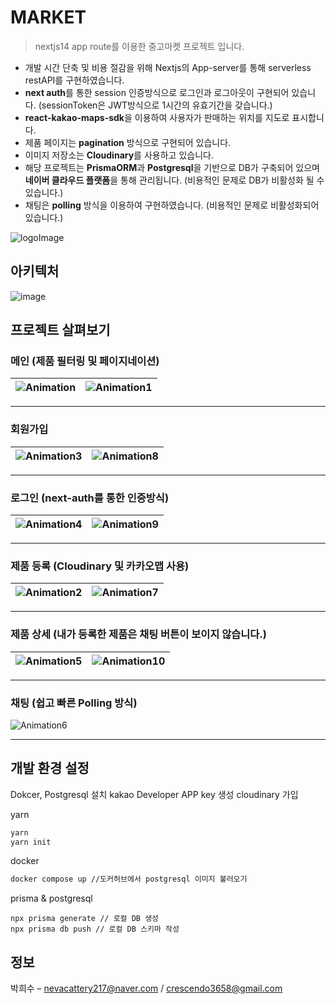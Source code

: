 # MARKET
> nextjs14 app route를 이용한 중고마켓 프로젝트 입니다.

- 개발 시간 단축 및 비용 절감을 위해 Nextjs의 App-server를 통해 serverless restAPI를 구현하였습니다.
- **next auth**를 통한 session 인증방식으로 로그인과 로그아웃이 구현되어 있습니다. (sessionToken은 JWT방식으로 1시간의 유효기간을 갖습니다.)
- **react-kakao-maps-sdk**을 이용하여 사용자가 판매하는 위치를 지도로 표시합니다.
- 제품 페이지는 **pagination** 방식으로 구현되어 있습니다.
- 이미지 저장소는 **Cloudinary**를 사용하고 있습니다.
- 해당 프로젝트는 **PrismaORM**과 **Postgresql**을 기반으로 DB가 구축되어 있으며 **네이버 클라우드 플랫폼**을 통해 관리됩니다. (비용적인 문제로 DB가 비활성화 될 수 있습니다.)
- 채팅은 **polling** 방식을 이용하여 구현하였습니다. (비용적인 문제로 비활성화되어 있습니다.)


![logoImage](https://github.com/Nevacat/next-market/assets/110139098/58a97dec-cfc8-4843-9234-d61f4245120f)


## 아키텍처
![image](https://github.com/Nevacat/next-market/assets/110139098/f1a9acba-de10-465c-b07f-ef598c4d419e)



## 프로젝트 살펴보기

### 메인 (제품 필터링 및 페이지네이션)

![Animation](https://github.com/Nevacat/next-market/assets/110139098/f2056f75-59cf-43cd-b9e8-89a58fe5a2d1) | ![Animation1](https://github.com/Nevacat/next-market/assets/110139098/1ae24bb8-9b5f-4a08-b1e9-b32d7925c73b)
---|---|

---

### 회원가입

![Animation3](https://github.com/Nevacat/next-market/assets/110139098/2d09ba56-53f0-47a0-86e9-6c2613bc682a) | ![Animation8](https://github.com/Nevacat/next-market/assets/110139098/8d798d47-d872-404d-9a96-029a99bf8d33)
---|---|

---

### 로그인 (next-auth를 통한 인증방식)

![Animation4](https://github.com/Nevacat/next-market/assets/110139098/c38c2ff4-f8ee-45fe-8807-6a125850fbc5) | ![Animation9](https://github.com/Nevacat/next-market/assets/110139098/75771ba0-1249-4861-b06f-5af36ffb5cf6)
---|---|

---

### 제품 등록 (Cloudinary 및 카카오맵 사용)

![Animation2](https://github.com/Nevacat/next-market/assets/110139098/854c4007-6c79-4e53-ba35-fd09fbb41a22) | ![Animation7](https://github.com/Nevacat/next-market/assets/110139098/f5cc611d-b965-46a5-aa49-1a480b2bd819)
---|---|

---

### 제품 상세 (내가 등록한 제품은 채팅 버튼이 보이지 않습니다.)

![Animation5](https://github.com/Nevacat/next-market/assets/110139098/92358a7e-5f6e-46ce-b8c1-693595722c4f) | ![Animation10](https://github.com/Nevacat/next-market/assets/110139098/626bd14a-9a3b-4c76-a785-e0ea94b8fa5f)
---|---|

---

### 채팅 (쉽고 빠른 Polling 방식)

![Animation6](https://github.com/Nevacat/next-market/assets/110139098/b1a7b91c-093d-458b-8358-d95cdcfec18f)

---


## 개발 환경 설정

Dokcer, Postgresql 설치
kakao Developer APP key 생성
cloudinary 가입

yarn

```sh
yarn 
yarn init
```

docker

```sh
docker compose up //도커허브에서 postgresql 이미지 불러오기
```

prisma & postgresql
```
npx prisma generate // 로컬 DB 생성
npx prisma db push // 로컬 DB 스키마 작성
```



## 정보

박희수 – nevacattery217@naver.com / crescendo3658@gmail.com
